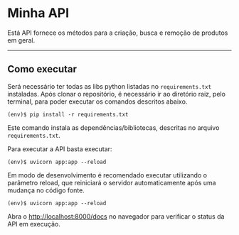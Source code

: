 # Minha API

Está API fornece os métodos para a criação, busca e remoção de produtos em geral.

---

## Como executar

Será necessário ter todas as libs python listadas no `requirements.txt` instaladas.
Após clonar o repositório, é necessário ir ao diretório raiz, pelo terminal, para poder executar os comandos descritos abaixo.



```
(env)$ pip install -r requirements.txt
```

Este comando instala as dependências/bibliotecas, descritas no arquivo `requirements.txt`.

Para executar a API  basta executar:

```
(env)$ uvicorn app:app --reload 
```

Em modo de desenvolvimento é recomendado executar utilizando o parâmetro reload, que reiniciará o servidor
automaticamente após uma mudança no código fonte.

```
(env)$ uvicorn app:app --reload 
```

Abra o [http://localhost:8000/docs](http://localhost:8000/docs) no navegador para verificar o status da API em execução.
